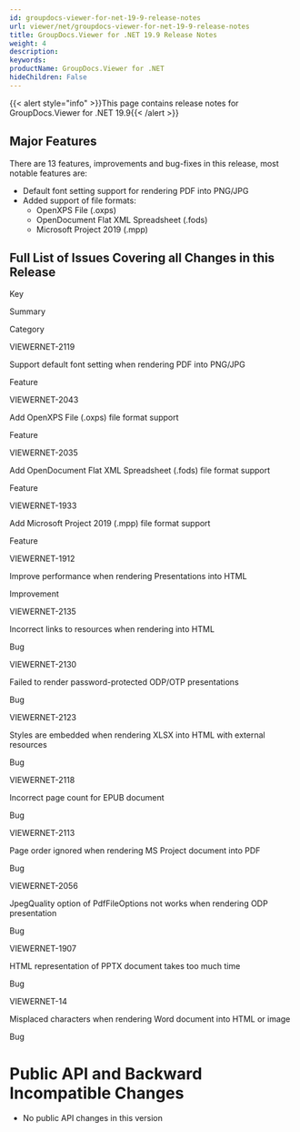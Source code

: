 ```yaml
---
id: groupdocs-viewer-for-net-19-9-release-notes
url: viewer/net/groupdocs-viewer-for-net-19-9-release-notes
title: GroupDocs.Viewer for .NET 19.9 Release Notes
weight: 4
description: 
keywords: 
productName: GroupDocs.Viewer for .NET
hideChildren: False
---
```

{{< alert style="info" >}}This page contains release notes for GroupDocs.Viewer for .NET 19.9{{< /alert >}}

## Major Features

There are 13 features, improvements and bug-fixes in this release, most notable features are:

*   Default font setting support for rendering PDF into PNG/JPG
*   Added support of file formats:
    *   OpenXPS File (.oxps)
    *   OpenDocument Flat XML Spreadsheet (.fods)
    *   Microsoft Project 2019 (.mpp)

## Full List of Issues Covering all Changes in this Release

Key

Summary

Category

VIEWERNET-2119

Support default font setting when rendering PDF into PNG/JPG

Feature

VIEWERNET-2043

Add OpenXPS File (.oxps) file format support

Feature

VIEWERNET-2035

Add OpenDocument Flat XML Spreadsheet (.fods) file format support

Feature

VIEWERNET-1933

Add Microsoft Project 2019 (.mpp) file format support

Feature

VIEWERNET-1912

Improve performance when rendering Presentations into HTML

Improvement

VIEWERNET-2135

Incorrect links to resources when rendering into HTML

Bug

VIEWERNET-2130

Failed to render password-protected ODP/OTP presentations

Bug

VIEWERNET-2123

Styles are embedded when rendering XLSX into HTML with external resources

Bug

VIEWERNET-2118

Incorrect page count for EPUB document

Bug

VIEWERNET-2113

Page order ignored when rendering MS Project document into PDF

Bug

VIEWERNET-2056

JpegQuality option of PdfFileOptions not works when rendering ODP presentation

Bug

VIEWERNET-1907

HTML representation of PPTX document takes too much time

Bug

VIEWERNET-14

Misplaced characters when rendering Word document into HTML or image

Bug

# Public API and Backward Incompatible Changes

*   No public API changes in this version
